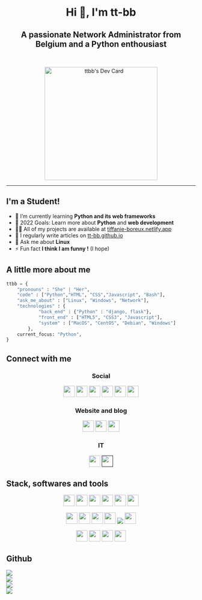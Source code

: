 <h1 align="center">Hi 👋, I'm tt-bb</h1>
<h2 align="center">A passionate Network Administrator from Belgium and a Python enthousiast</h2>
<!-- <img src="https://komarev.com/ghpvc/?username=tt-bb&label=Profile%20views&color=4caf4f&style=flat" alt="tt-bb" /> -->

<br />

<p align="center"><a href="https://app.daily.dev/ttbb"><img src="https://api.daily.dev/devcards/516b56b2bf3245df827cab5798af5b17.png?r=9dx" width="300" alt="ttbb's Dev Card"/></a></p>

---

## I'm a Student!

- 🌱 I’m currently learning **Python and its web frameworks**
- 🥅 2022 Goals: Learn more about **Python** and **web development**
- 👨‍💻 All of my projects are available at [tiffanie-boreux.netlify.app](https://tiffanie-boreux.netlify.app)
- 📝 I regularly write articles on [tt-bb.github.io](https://tt-bb.github.io)
- 💬 Ask me about **Linux**
- ⚡ Fun fact **I think I am funny !** (I hope)

## A little more about me

```python
ttbb = {
    "pronouns" : "She" | "Her",
    "code" : ["Python","HTML", "CSS","Javascript", "Bash"],
    "ask_me_about" : ["Linux", "Windows", "Network"],
    "technologies" : {
            "back_end" : {"Python" : "django, flask"},
            "front_end" : ["HTML5", "CSS3", "Javascript"],
            "system" : ["MacOS", "CentOS", "Debian", "Windows"]
        },
    current_focus: "Python",
}
```

## Connect with me

<h3 align="center">Social</h3>

<p align="center">
    <a href="mailto:ttbb_@outlook.com"><img src="https://img.shields.io/badge/@Mail-0078D4?style=for-the-badge&logo=microsoft-outlook&logoColor=white" height="30"></a>
    <a href="https://t.me/koala_kiwi"><img src="https://img.shields.io/badge/tiffanie-2CA5E0?style=for-the-badge&logo=telegram&logoColor=white" height="30"></a>
    <a href="https://fb.com/tiffanie.boreux"><img src="https://img.shields.io/badge/Facebook-1877F2?style=for-the-badge&logo=facebook&logoColor=white" height="30"></a>
    <a href="https://instagram.com/koala.kiwiwi"><img src="https://img.shields.io/badge/Instagram-E4405F?style=for-the-badge&logo=instagram&logoColor=white" height="30"></a>
    <a href="https://linkedin.com/in/tiffanie-boreux-828439176"><img src="https://img.shields.io/badge/LinkedIn-0077B5?style=for-the-badge&logo=linkedin&logoColor=white" height="30"></a>
    <a href="https://twitter.com/pop_grr"><img src="https://img.shields.io/badge/Twitter-1DA1F2?style=for-the-badge&logo=twitter&logoColor=white" height="30"></a>

</p>

<h3 align="center">Website and blog</h3>

<p align="center">
    <a href="https://tt-bb.github.io"><img src="https://img.shields.io/badge/website-000000?style=for-the-badge&logo=About.me&logoColor=white" height="30"></a>
    <a href="https://tt-bb.github.io/feeds/all.atom.xml"><img src="https://img.shields.io/badge/RSS-FFA500?style=for-the-badge&logo=rss&logoColor=white" height="30"></a>
    <a href="https://tiffanie-boreux.netflify.app"><img src="https://img.shields.io/badge/Netlify-00C7B7?style=for-the-badge&logo=netlify&logoColor=white" height="30"></a>
</p>

<h3 align="center">IT</h3>

<p align="center">
    <a href="https://dev.to/ttbb"><img src="https://img.shields.io/badge/ttbb-0A0A0A?style=for-the-badge&logo=devdotto&logoColor=white" height="30" /></a>
    <a href=""><img src="https://img.shields.io/badge/Stack_Overflow-FE7A16?style=for-the-badge&logo=stack-overflow&logoColor=white" height="30"></a>
</p>

## Stack, softwares and tools

<p align="center">
    <img src="https://img.shields.io/badge/Canva-%2300C4CC.svg?&style=for-the-badge&logo=Canva&logoColor=white" height="30" />
    <img src="https://img.shields.io/badge/gimp-5C5543?style=for-the-badge&logo=gimp&logoColor=white" height="30" />
    <img src="https://img.shields.io/badge/PyCharm-000000.svg?&style=for-the-badge&logo=PyCharm&logoColor=white" height="30">
    <img src="https://img.shields.io/badge/VS_Code-0078D4?style=for-the-badge&logo=visual%20studio%20code&logoColor=white" height="30">
    <img src="https://img.shields.io/badge/iTerm2-000000?style=for-the-badge&logo=iterm2&logoColor=white" height="30">
    <img src="https://img.shields.io/badge/Firefox-FF7139?style=for-the-badge&logo=Firefox-Browser&logoColor=white" height="30">
</p>
<p align="center">
    <img src="https://img.shields.io/badge/CSS3-1572B6?style=for-the-badge&logo=css3&logoColor=white" height="30">
    <img src="https://img.shields.io/badge/HTML5-E34F26?style=for-the-badge&logo=html5&logoColor=white" height="30">
    <img src="https://img.shields.io/badge/JS-323330?style=for-the-badge&logo=javascript&logoColor=F7DF1E" height="30">
    <img src="https://img.shields.io/badge/Python-FFD43B?style=for-the-badge&logo=python&logoColor=blue" height="30">
    <img src="https://img.shields.io/badge/Django-092E20?style=for-the-badge&logo=django&logoColor=green" heigh="30" />
    <img src="https://img.shields.io/badge/Flask-000000?style=for-the-badge&logo=flask&logoColor=white" height="30">
</p>
<p align="center">
    <img src="https://img.shields.io/badge/CentOS-262577?style=for-the-badge&logo=CentOS&logoColor=white" height="30">
    <img src="https://img.shields.io/badge/Debian-A81D33?style=for-the-badge&logo=debian&logoColor=white" height="30">
    <img src="https://img.shields.io/badge/mac%20os-000000?style=for-the-badge&logo=apple&logoColor=white" height="30">
    <img src="https://img.shields.io/badge/Windows-0078D6?style=for-the-badge&logo=windows&logoColor=white" height="30">
</p>


## Github

<img src="https://activity-graph.herokuapp.com/graph?username=tt-bb&theme=minimal">
<br />
<img src="https://github-profile-summary-cards.vercel.app/api/cards/profile-details?username=tt-bb&theme=vue">
<br />
<img src="https://github-readme-stats.vercel.app/api?username=tt-bb">
<br />
<img src="https://github-readme-stats.vercel.app/api/top-langs/?username=tt-bb">
